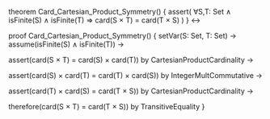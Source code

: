 theorem Card_Cartesian_Product_Symmetry() {
  assert(
    ∀S,T: Set ∧ isFinite(S) ∧ isFinite(T) ⇒
    card(S × T) = card(T × S)
  )
} ↔

proof Card_Cartesian_Product_Symmetry() {
  setVar(S: Set, T: Set) →
  assume(isFinite(S) ∧ isFinite(T)) →
  
  assert(card(S × T) = card(S) × card(T)) by CartesianProductCardinality →
  
  assert(card(S) × card(T) = card(T) × card(S)) by IntegerMultCommutative →
  
  assert(card(T) × card(S) = card(T × S)) by CartesianProductCardinality →
  
  therefore(card(S × T) = card(T × S)) by TransitiveEquality
}